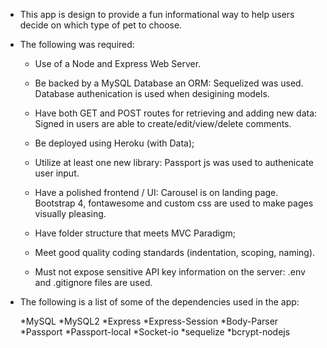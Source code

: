 * This app is design to provide a fun informational way to help users decide on which type of pet to choose.
* The following was required:

  * Use of a Node and Express Web Server.

  * Be backed by a MySQL Database an ORM: Sequelized was used. Database authenication is used when desigining models.

  * Have both GET and POST routes for retrieving and adding new data: Signed in users are able to create/edit/view/delete comments. 

  * Be deployed using Heroku (with Data);

  * Utilize at least one new library: Passport js was used to authenicate user input.

  * Have a polished frontend / UI: Carousel is on landing page. Bootstrap 4, fontawesome and custom css are used to make pages visually pleasing.

  * Have folder structure that meets MVC Paradigm;

  * Meet good quality coding standards (indentation, scoping, naming).

  * Must not expose sensitive API key information on the server: .env and .gitignore files are used.
* The following is a list of some of the dependencies used in the app:

    *MySQL
    *MySQL2
    *Express
    *Express-Session
    *Body-Parser
    *Passport
    *Passport-local
    *Socket-io
    *sequelize
    *bcrypt-nodejs
